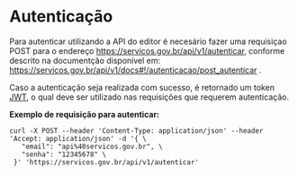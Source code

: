 # Autenticação

Para autenticar utilizando a API do editor é necesário  fazer uma requisiçao POST para o endereço https://servicos.gov.br/api/v1/autenticar, conforme descrito na documentção disponível em: https://servicos.gov.br/api/v1/docs#!/autenticacao/post_autenticar .

Caso a autenticação seja realizada com sucesso, é retornado um token [JWT](https://jwt.io/), o qual deve ser utilizado nas requisições que requerem autenticação.

**Exemplo de requisição para autenticar:**
```Curl
curl -X POST --header 'Content-Type: application/json' --header 'Accept: application/json' -d '{ \ 
   "email": "api%40servicos.gov.br", \ 
   "senha": "12345678" \ 
 }' 'https://servicos.gov.br/api/v1/autenticar'
```

